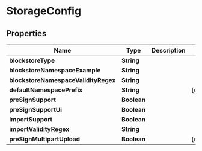 

# StorageConfig


## Properties

Name | Type | Description | Notes
------------ | ------------- | ------------- | -------------
**blockstoreType** | **String** |  | 
**blockstoreNamespaceExample** | **String** |  | 
**blockstoreNamespaceValidityRegex** | **String** |  | 
**defaultNamespacePrefix** | **String** |  |  [optional]
**preSignSupport** | **Boolean** |  | 
**preSignSupportUi** | **Boolean** |  | 
**importSupport** | **Boolean** |  | 
**importValidityRegex** | **String** |  | 
**preSignMultipartUpload** | **Boolean** |  |  [optional]




